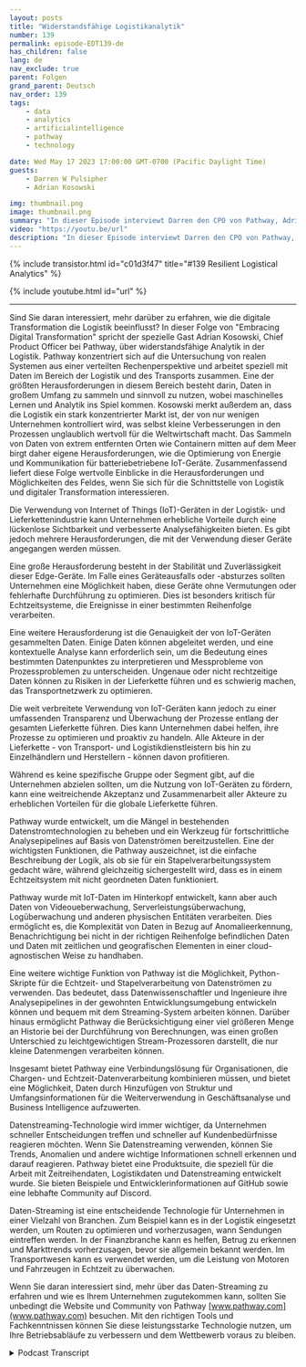 ```yaml
---
layout: posts
title: "Widerstandsfähige Logistikanalytik"
number: 139
permalink: episode-EDT139-de
has_children: false
lang: de
nav_exclude: true
parent: Folgen
grand_parent: Deutsch
nav_order: 139
tags:
    - data
    - analytics
    - artificialintelligence
    - pathway
    - technology

date: Wed May 17 2023 17:00:00 GMT-0700 (Pacific Daylight Time)
guests:
    - Darren W Pulsipher
    - Adrian Kosowski

img: thumbnail.png
image: thumbnail.png
summary: "In dieser Episode interviewt Darren den CPO von Pathway, Adrian Kosowski, über ihre einzigartige Fähigkeit, logistische Daten von den Rändern in DDIL-Umgebungen mit Echtzeit-Analytik zu verarbeiten."
video: "https://youtu.be/url"
description: "In dieser Episode interviewt Darren den CPO von Pathway, Adrian Kosowski, über ihre einzigartige Fähigkeit, logistische Daten von den Rändern in DDIL-Umgebungen mit Echtzeit-Analytik zu verarbeiten."
---
```


<div>
{% include transistor.html id="c01d3f47" title="#139 Resilient Logistical Analytics" %}

{% include youtube.html id="url" %}
</div>

---

Sind Sie daran interessiert, mehr darüber zu erfahren, wie die digitale Transformation die Logistik beeinflusst? In dieser Folge von "Embracing Digital Transformation" spricht der spezielle Gast Adrian Kosowski, Chief Product Officer bei Pathway, über widerstandsfähige Analytik in der Logistik. Pathway konzentriert sich auf die Untersuchung von realen Systemen aus einer verteilten Rechenperspektive und arbeitet speziell mit Daten im Bereich der Logistik und des Transports zusammen. Eine der größten Herausforderungen in diesem Bereich besteht darin, Daten in großem Umfang zu sammeln und sinnvoll zu nutzen, wobei maschinelles Lernen und Analytik ins Spiel kommen. Kosowski merkt außerdem an, dass die Logistik ein stark konzentrierter Markt ist, der von nur wenigen Unternehmen kontrolliert wird, was selbst kleine Verbesserungen in den Prozessen unglaublich wertvoll für die Weltwirtschaft macht. Das Sammeln von Daten von extrem entfernten Orten wie Containern mitten auf dem Meer birgt daher eigene Herausforderungen, wie die Optimierung von Energie und Kommunikation für batteriebetriebene IoT-Geräte. Zusammenfassend liefert diese Folge wertvolle Einblicke in die Herausforderungen und Möglichkeiten des Feldes, wenn Sie sich für die Schnittstelle von Logistik und digitaler Transformation interessieren.

Die Verwendung von Internet of Things (IoT)-Geräten in der Logistik- und Lieferkettenindustrie kann Unternehmen erhebliche Vorteile durch eine lückenlose Sichtbarkeit und verbesserte Analysefähigkeiten bieten. Es gibt jedoch mehrere Herausforderungen, die mit der Verwendung dieser Geräte angegangen werden müssen.

Eine große Herausforderung besteht in der Stabilität und Zuverlässigkeit dieser Edge-Geräte. Im Falle eines Geräteausfalls oder -absturzes sollten Unternehmen eine Möglichkeit haben, diese Geräte ohne Vermutungen oder fehlerhafte Durchführung zu optimieren. Dies ist besonders kritisch für Echtzeitsysteme, die Ereignisse in einer bestimmten Reihenfolge verarbeiten.

Eine weitere Herausforderung ist die Genauigkeit der von IoT-Geräten gesammelten Daten. Einige Daten können abgeleitet werden, und eine kontextuelle Analyse kann erforderlich sein, um die Bedeutung eines bestimmten Datenpunktes zu interpretieren und Messprobleme von Prozessproblemen zu unterscheiden. Ungenaue oder nicht rechtzeitige Daten können zu Risiken in der Lieferkette führen und es schwierig machen, das Transportnetzwerk zu optimieren.

Die weit verbreitete Verwendung von IoT-Geräten kann jedoch zu einer umfassenden Transparenz und Überwachung der Prozesse entlang der gesamten Lieferkette führen. Dies kann Unternehmen dabei helfen, ihre Prozesse zu optimieren und proaktiv zu handeln. Alle Akteure in der Lieferkette - von Transport- und Logistikdienstleistern bis hin zu Einzelhändlern und Herstellern - können davon profitieren.

Während es keine spezifische Gruppe oder Segment gibt, auf die Unternehmen abzielen sollten, um die Nutzung von IoT-Geräten zu fördern, kann eine weitreichende Akzeptanz und Zusammenarbeit aller Akteure zu erheblichen Vorteilen für die globale Lieferkette führen.

Pathway wurde entwickelt, um die Mängel in bestehenden Datenstromtechnologien zu beheben und ein Werkzeug für fortschrittliche Analysepipelines auf Basis von Datenströmen bereitzustellen. Eine der wichtigsten Funktionen, die Pathway auszeichnet, ist die einfache Beschreibung der Logik, als ob sie für ein Stapelverarbeitungssystem gedacht wäre, während gleichzeitig sichergestellt wird, dass es in einem Echtzeitsystem mit nicht geordneten Daten funktioniert.

Pathway wurde mit IoT-Daten im Hinterkopf entwickelt, kann aber auch Daten von Videoueberwachung, Serverleistungsüberwachung, Logüberwachung und anderen physischen Entitäten verarbeiten. Dies ermöglicht es, die Komplexität von Daten in Bezug auf Anomalieerkennung, Benachrichtigung bei nicht in der richtigen Reihenfolge befindlichen Daten und Daten mit zeitlichen und geografischen Elementen in einer cloud-agnostischen Weise zu handhaben.

Eine weitere wichtige Funktion von Pathway ist die Möglichkeit, Python-Skripte für die Echtzeit- und Stapelverarbeitung von Datenströmen zu verwenden. Das bedeutet, dass Datenwissenschaftler und Ingenieure ihre Analysepipelines in der gewohnten Entwicklungsumgebung entwickeln können und bequem mit dem Streaming-System arbeiten können. Darüber hinaus ermöglicht Pathway die Berücksichtigung einer viel größeren Menge an Historie bei der Durchführung von Berechnungen, was einen großen Unterschied zu leichtgewichtigen Stream-Prozessoren darstellt, die nur kleine Datenmengen verarbeiten können.

Insgesamt bietet Pathway eine Verbindungslösung für Organisationen, die Chargen- und Echtzeit-Datenverarbeitung kombinieren müssen, und bietet eine Möglichkeit, Daten durch Hinzufügen von Struktur und Umfangsinformationen für die Weiterverwendung in Geschäftsanalyse und Business Intelligence aufzuwerten.

Datenstreaming-Technologie wird immer wichtiger, da Unternehmen schneller Entscheidungen treffen und schneller auf Kundenbedürfnisse reagieren möchten. Wenn Sie Datenstreaming verwenden, können Sie Trends, Anomalien und andere wichtige Informationen schnell erkennen und darauf reagieren. Pathway bietet eine Produktsuite, die speziell für die Arbeit mit Zeitreihendaten, Logistikdaten und Datenstreaming entwickelt wurde. Sie bieten Beispiele und Entwicklerinformationen auf GitHub sowie eine lebhafte Community auf Discord.

Daten-Streaming ist eine entscheidende Technologie für Unternehmen in einer Vielzahl von Branchen. Zum Beispiel kann es in der Logistik eingesetzt werden, um Routen zu optimieren und vorherzusagen, wann Sendungen eintreffen werden. In der Finanzbranche kann es helfen, Betrug zu erkennen und Markttrends vorherzusagen, bevor sie allgemein bekannt werden. Im Transportwesen kann es verwendet werden, um die Leistung von Motoren und Fahrzeugen in Echtzeit zu überwachen.

Wenn Sie daran interessiert sind, mehr über das Daten-Streaming zu erfahren und wie es Ihrem Unternehmen zugutekommen kann, sollten Sie unbedingt die Website und Community von Pathway [www.pathway.com](www.pathway.com) besuchen. Mit den richtigen Tools und Fachkenntnissen können Sie diese leistungsstarke Technologie nutzen, um Ihre Betriebsabläufe zu verbessern und dem Wettbewerb voraus zu bleiben.



<details>
<summary> Podcast Transcript </summary>

<p></p>

</details>
